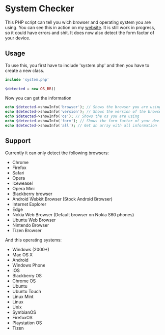 # System Checker

This PHP script can tell you wich browser and operating system you are using.
You can see this in action on my [website](http://philipdb.nl/systeminfo/).
It is still work in progress, so it could have errors and shit.
It does now also detect the form factor of your device.

Usage
-----
To use this, you first have to include 'system.php' and then you have to create a new class.

```php
include 'system.php'
  
$detected = new OS_BR()
```

Now you can get the information

```php
echo $detected->showInfo('browser'); // Shows the browser you are using
echo $detected->showInfo('version'); // Shows the version of the browser you are using
echo $detected->showInfo('os'); // Shows the os you are using
echo $detected->showInfo('form'); // Shows the form factor of your device
echo $detected->showInfo('all'); // Get an array with all information
```

Support
-------
Currently it can only detect the following browsers:

- Chrome
- Firefox
- Safari
- Opera
- Iceweasel
- Opera Mini
- Blackberry browser
- Android Webkit Browser (Stock Android Browser)
- Internet Explorer
- Edge
- Nokia Web Browser (Default browser on Nokia S60 phones)
- Ubuntu Web Browser
- Nintendo Browser
- Tizen Browser

And this operating systems:

- Windows (2000+)
- Mac OS X
- Android
- Windows Phone
- IOS
- Blackberry OS
- Chrome OS
- Ubuntu
- Ubuntu Touch
- Linux Mint
- Linux
- Unix
- SymbianOS
- FirefoxOS
- Playstation OS
- Tizen
